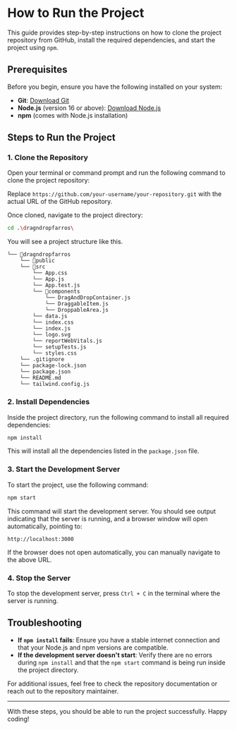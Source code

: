 # How to Run the Project

This guide provides step-by-step instructions on how to clone the project repository from GitHub, install the required dependencies, and start the project using `npm`.

## Prerequisites

Before you begin, ensure you have the following installed on your system:

- **Git**: [Download Git](https://git-scm.com/)
- **Node.js** (version 16 or above): [Download Node.js](https://nodejs.org/)
- **npm** (comes with Node.js installation)

## Steps to Run the Project

### 1. Clone the Repository

Open your terminal or command prompt and run the following command to clone the project repository:

Replace `https://github.com/your-username/your-repository.git` with the actual URL of the GitHub repository.

Once cloned, navigate to the project directory:

```bash
cd .\dragndropfarros\
```
You will see a project structure like this.
```
└── 📁dragndropfarros
    └── 📁public
    └── 📁src
        └── App.css
        └── App.js
        └── App.test.js
        └── 📁components
            └── DragAndDropContainer.js
            └── DraggableItem.js
            └── DroppableArea.js
        └── data.js
        └── index.css
        └── index.js
        └── logo.svg
        └── reportWebVitals.js
        └── setupTests.js
        └── styles.css
    └── .gitignore
    └── package-lock.json
    └── package.json
    └── README.md
    └── tailwind.config.js
```

### 2. Install Dependencies

Inside the project directory, run the following command to install all required dependencies:

```bash
npm install
```

This will install all the dependencies listed in the `package.json` file.

### 3. Start the Development Server

To start the project, use the following command:

```bash
npm start
```

This command will start the development server. You should see output indicating that the server is running, and a browser window will open automatically, pointing to:

```
http://localhost:3000
```

If the browser does not open automatically, you can manually navigate to the above URL.

### 4. Stop the Server

To stop the development server, press `Ctrl + C` in the terminal where the server is running.

## Troubleshooting

- **If `npm install` fails**: Ensure you have a stable internet connection and that your Node.js and npm versions are compatible.
- **If the development server doesn't start**: Verify there are no errors during `npm install` and that the `npm start` command is being run inside the project directory.

For additional issues, feel free to check the repository documentation or reach out to the repository maintainer.

---

With these steps, you should be able to run the project successfully. Happy coding!

